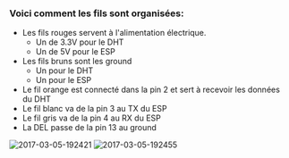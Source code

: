 ### Voici comment les fils sont organisées:

* Les fils rouges servent à l'alimentation électrique. 
  * Un de 3.3V pour le DHT
  * Un de 5V pour le ESP
* Les fils bruns sont les ground
  * Un pour le DHT
  * Un pour le ESP
* Le fil orange est connecté dans la pin 2 et sert à recevoir les données du DHT
* Le fil blanc va de la pin 3 au TX du ESP
* Le fil gris va de la pin 4 au RX du ESP
* La DEL passe de la pin 13 au ground

![2017-03-05-192421](https://cloud.githubusercontent.com/assets/6194072/23593208/b8f84d92-01d9-11e7-85da-99c4d5485ee5.jpg)
![2017-03-05-192455](https://cloud.githubusercontent.com/assets/6194072/23593207/b8f722e6-01d9-11e7-8042-a2bf28390332.jpg)
